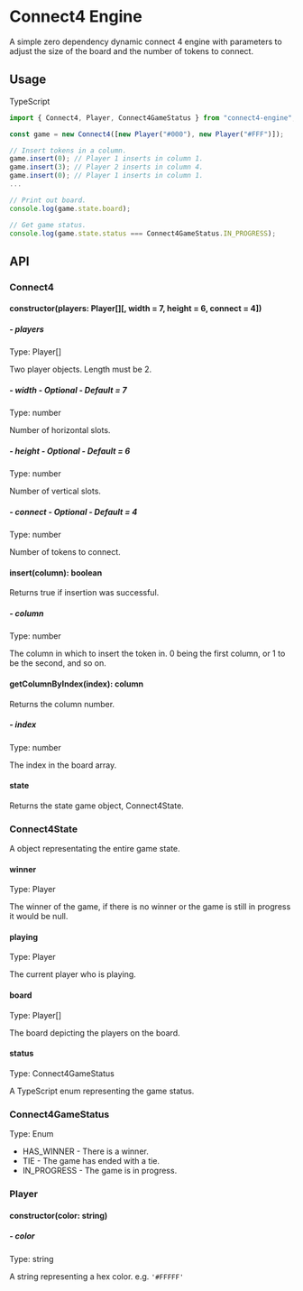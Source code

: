 # Connect4 Engine

A simple zero dependency dynamic connect 4 engine with parameters to adjust the size of the board and the number of tokens to connect.

## Usage

TypeScript

```js
import { Connect4, Player, Connect4GameStatus } from "connect4-engine";

const game = new Connect4([new Player("#000"), new Player("#FFF")]);

// Insert tokens in a column.
game.insert(0); // Player 1 inserts in column 1.
game.insert(3); // Player 2 inserts in column 4.
game.insert(0); // Player 1 inserts in column 1.
...

// Print out board.
console.log(game.state.board);

// Get game status.
console.log(game.state.status === Connect4GameStatus.IN_PROGRESS);
```

## API

### Connect4

#### constructor(players: Player[][, width = 7, height = 6, connect = 4])

##### - players

Type: Player[]

Two player objects. Length must be 2.

##### - width - Optional - Default = 7

Type: number

Number of horizontal slots.

##### - height - Optional - Default = 6

Type: number

Number of vertical slots.

##### - connect - Optional - Default = 4

Type: number

Number of tokens to connect.

#### insert(column): boolean

Returns true if insertion was successful.

##### - column

Type: number

The column in which to insert the token in. 0 being the first column, or 1 to be the second, and so on.

#### getColumnByIndex(index): column

Returns the column number.

##### - index

Type: number

The index in the board array.

#### state

Returns the state game object, Connect4State.

### Connect4State

A object representating the entire game state.

#### winner

Type: Player

The winner of the game, if there is no winner or the game is still in progress it would be null.

#### playing

Type: Player

The current player who is playing.

#### board

Type: Player[]

The board depicting the players on the board.

#### status

Type: Connect4GameStatus

A TypeScript enum representing the game status.

### Connect4GameStatus

Type: Enum

- HAS_WINNER - There is a winner.
- TIE - The game has ended with a tie.
- IN_PROGRESS - The game is in progress.

### Player

#### constructor(color: string)

##### - color

Type: string

A string representing a hex color. e.g. `'#FFFFF'`
